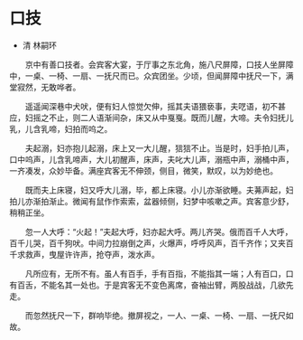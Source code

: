 # 口技

* 清 林嗣环

&emsp;&emsp;京中有善口技者。会宾客大宴，于厅事之东北角，施八尺屏障，口技人坐屏障中，一桌、一椅、一扇、一抚尺而已。众宾团坐。少顷，但闻屏障中抚尺一下，满堂寂然，无敢哗者。

&emsp;&emsp;遥遥闻深巷中犬吠，便有妇人惊觉欠伸，摇其夫语猥亵事，夫呓语，初不甚应，妇摇之不止，则二人语渐间杂，床又从中戛戛。既而儿醒，大啼。夫令妇抚儿乳，儿含乳啼，妇拍而呜之。

&emsp;&emsp;夫起溺，妇亦抱儿起溺，床上又一大儿醒，狺狺不止。当是时，妇手拍儿声，口中呜声，儿含乳啼声，大儿初醒声，床声，夫叱大儿声，溺瓶中声，溺桶中声，一齐凑发，众妙毕备。满座宾客无不伸颈，侧目，微笑，默叹，以为妙绝也。

&emsp;&emsp;既而夫上床寝，妇又呼大儿溺，毕，都上床寝。小儿亦渐欲睡。夫茀声起，妇拍儿亦渐拍渐止。微闻有鼠作作索索，盆器倾侧，妇梦中咳嗽之声。宾客意少舒，稍稍正坐。

&emsp;&emsp;忽一人大呼：“火起！”夫起大呼，妇亦起大呼。两儿齐哭。俄而百千人大呼，百千儿哭，百千狗吠。中间力拉崩倒之声，火爆声，呼呼风声，百千齐作；又夹百千求救声，曳屋许许声，抢夺声，泼水声。

&emsp;&emsp;凡所应有，无所不有。虽人有百手，手有百指，不能指其一端；人有百口，口有百舌，不能名其一处也。于是宾客无不变色离席，奋袖出臂，两股战战，几欲先走。

&emsp;&emsp;而忽然抚尺一下，群响毕绝。撤屏视之，一人、一桌、一椅、一扇、一抚尺如故。